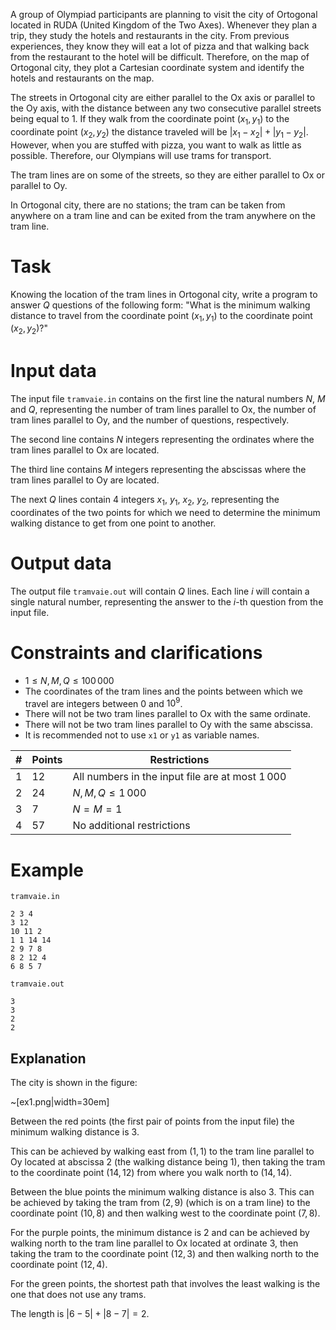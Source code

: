 A group of Olympiad participants are planning to visit the city of Ortogonal located in RUDA (United Kingdom of the Two Axes). Whenever they plan a trip, they study the hotels and restaurants in the city. From previous experiences, they know they will eat a lot of pizza and that walking back from the restaurant to the hotel will be difficult.
Therefore, on the map of Ortogonal city, they plot a Cartesian coordinate system and identify the hotels and restaurants on the map.

The streets in Ortogonal city are either parallel to the Ox axis or parallel to the Oy axis, with the distance between any two consecutive parallel streets being equal to $1$. If they walk from the coordinate point $(x_1, y_1)$ to the coordinate point $(x_2, y_2)$ the distance traveled will be $|x_1 - x_2| + |y_1 - y_2|$. However, when you are stuffed with pizza, you want to walk as little as possible. Therefore, our Olympians will use trams for transport.

The tram lines are on some of the streets, so they are either parallel to Ox or parallel to Oy.

In Ortogonal city, there are no stations; the tram can be taken from anywhere on a tram line and can be exited from the tram anywhere on the tram line.

# Task

Knowing the location of the tram lines in Ortogonal city, write a program to answer $Q$ questions of the following form: "What is the minimum walking distance to travel from the coordinate point $(x_1, y_1)$ to the coordinate point $(x_2, y_2)$?"

# Input data

The input file `tramvaie.in` contains on the first line the natural numbers $N$, $M$ and $Q$, representing the number of tram lines parallel to Ox, the number of tram lines parallel to Oy, and the number of questions, respectively.

The second line contains $N$ integers representing the ordinates where the tram lines parallel to Ox are located.

The third line contains $M$ integers representing the abscissas where the tram lines parallel to Oy are located.

The next $Q$ lines contain 4 integers $x_1$, $y_1$, $x_2$, $y_2$, representing the coordinates of the two points for which we need to determine the minimum walking distance to get from one point to another.

# Output data

The output file `tramvaie.out` will contain $Q$ lines. Each line $i$ will contain a single natural number, representing the answer to the $i$-th question from the input file.

# Constraints and clarifications

* $1 \leq N, M, Q \leq 100\, 000$
* The coordinates of the tram lines and the points between which we travel are integers between $0$ and $10^9$.
* There will not be two tram lines parallel to Ox with the same ordinate.
* There will not be two tram lines parallel to Oy with the same abscissa.
* It is recommended not to use `x1` or `y1` as variable names.

|#| Points | Restrictions                                               | 
|-|---------|------------------------------------------------------------|
|1|   12    | All numbers in the input file are at most $1\, 000$            |
|2|   24    | $N, M, Q \leq 1\, 000$                                          |
|3|    7    | $N = M = 1$                                                    |
|4|   57    | No additional restrictions                                      |

# Example

`tramvaie.in`
```
2 3 4
3 12
10 11 2
1 1 14 14
2 9 7 8
8 2 12 4
6 8 5 7
```

`tramvaie.out`
```
3
3
2
2
```

## Explanation

The city is shown in the figure:

~[ex1.png|width=30em]

Between the red points (the first pair of points from the input file) the minimum walking distance is $3$.

This can be achieved by walking east from $(1, 1)$ to the tram line parallel to Oy located at abscissa $2$ (the walking distance being $1$), then taking the tram to the coordinate point $(14, 12)$ from where you walk north to $(14, 14)$.

Between the blue points the minimum walking distance is also $3$. This can be achieved by taking the tram from $(2, 9)$ (which is on a tram line) to the coordinate point $(10, 8)$ and then walking west to the coordinate point $(7, 8)$.

For the purple points, the minimum distance is $2$ and can be achieved by walking north to the tram line parallel to Ox located at ordinate $3$, then taking the tram to the coordinate point $(12, 3)$ and then walking north to the coordinate point $(12, 4)$.

For the green points, the shortest path that involves the least walking is the one that does not use any trams.

The length is $|6 - 5| + |8 - 7| = 2$.